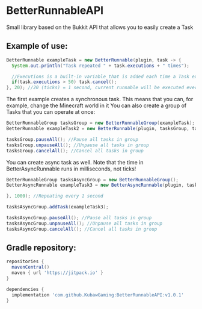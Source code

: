 # BetterRunnableAPI
Small library based on the Bukkit API that allows you to easily create a Task

## Example of use:

```java
BetterRunnable exampleTask = new BetterRunnable(plugin, task -> {
  System.out.println("Task repeated " + task.executions + " times");

  //Executions is a built-in variable that is added each time a Task executes
  if(task.executions > 50) task.cancel();
}, 20); //20 (ticks) = 1 second, current runnable will be executed every 1 second
```

The first example creates a synchronous task. This means that you can, for example, change the Minecraft world in it
You can also create a group of Tasks that you can operate at once:

```java
BetterRunnableGroup tasksGroup = new BetterRunnableGroup(exampleTask);
BetterRunnable exampleTask2 = new BetterRunnable(plugin, tasksGroup, task -> {}, 20); //You can add tasks to group in constructor

tasksGroup.pauseAll(); //Pause all tasks in group
tasksGroup.unpauseAll(); //Unpause all tasks in group
tasksGroup.cancelAll(); //Cancel all tasks in group
```

You can create async task as well. Note that the time in BetterAsyncRunnable runs in milliseconds, not ticks!

```java
BetterRunnableGroup tasksAsyncGroup = new BetterRunnableGroup();
BetterAsyncRunnable exampleTask3 = new BetterAsyncRunnable(plugin, tasksAsyncGroup, task -> {

}, 1000); //Repeating every 1 second

tasksAsyncGroup.addTask(exampleTask3);

tasksAsyncGroup.pauseAll(); //Pause all tasks in group
tasksAsyncGroup.unpauseAll(); //Unpause all tasks in group
tasksAsyncGroup.cancelAll(); //Cancel all tasks in group
```

## Gradle repository:

```gradle
repositories {
  mavenCentral()
  maven { url 'https://jitpack.io' }
}

dependencies {
  implementation 'com.github.KubawGaming:BetterRunnableAPI:v1.0.1'
}
```
